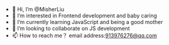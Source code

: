- 👋 Hi, I’m @MisherLiu
- 👀 I’m interested in Frontend development and baby caring
- 🌱 I’m currently learning JavaScript and being a good mother
- 💞️ I’m looking to collaborate on JS development
- 📫 How to reach me？ email address:913976276@qq.com

<!---
MisherLiu/MisherLiu is a ✨ special ✨ repository because its `README.md` (this file) appears on your GitHub profile.
You can click the Preview link to take a look at your changes.
--->
